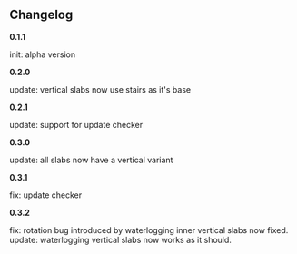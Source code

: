 ## Changelog

**0.1.1**

init: alpha version

**0.2.0**

update: vertical slabs now use stairs as it's base

**0.2.1**

update: support for update checker

**0.3.0**

update: all slabs now have a vertical variant

**0.3.1**

fix: update checker

**0.3.2**

fix: rotation bug introduced by waterlogging inner vertical slabs now fixed.
update: waterlogging vertical slabs now works as it should.
